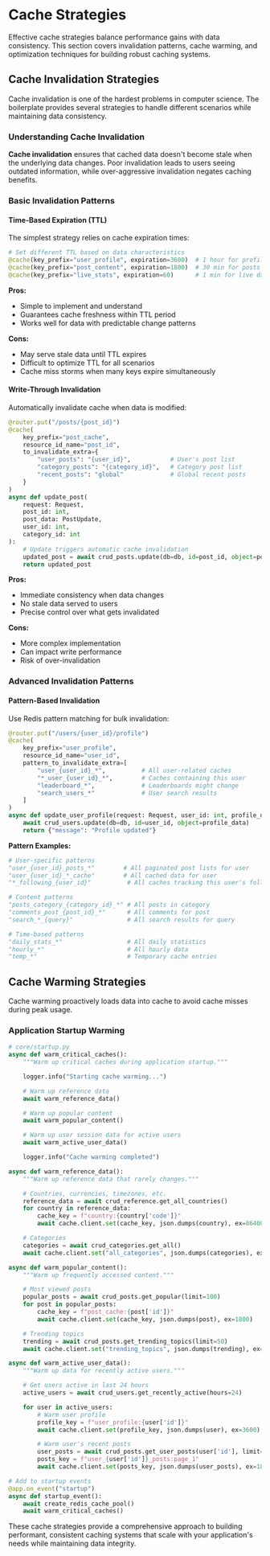 # Cache Strategies

Effective cache strategies balance performance gains with data consistency. This section covers invalidation patterns, cache warming, and optimization techniques for building robust caching systems.

## Cache Invalidation Strategies

Cache invalidation is one of the hardest problems in computer science. The boilerplate provides several strategies to handle different scenarios while maintaining data consistency.

### Understanding Cache Invalidation

**Cache invalidation** ensures that cached data doesn't become stale when the underlying data changes. Poor invalidation leads to users seeing outdated information, while over-aggressive invalidation negates caching benefits.

### Basic Invalidation Patterns

#### Time-Based Expiration (TTL)

The simplest strategy relies on cache expiration times:

```python
# Set different TTL based on data characteristics
@cache(key_prefix="user_profile", expiration=3600)  # 1 hour for profiles
@cache(key_prefix="post_content", expiration=1800)  # 30 min for posts
@cache(key_prefix="live_stats", expiration=60)      # 1 min for live data
```

**Pros:**

- Simple to implement and understand
- Guarantees cache freshness within TTL period
- Works well for data with predictable change patterns

**Cons:**

- May serve stale data until TTL expires
- Difficult to optimize TTL for all scenarios
- Cache miss storms when many keys expire simultaneously

#### Write-Through Invalidation

Automatically invalidate cache when data is modified:

```python
@router.put("/posts/{post_id}")
@cache(
    key_prefix="post_cache",
    resource_id_name="post_id",
    to_invalidate_extra={
        "user_posts": "{user_id}",           # User's post list
        "category_posts": "{category_id}",   # Category post list
        "recent_posts": "global"             # Global recent posts
    }
)
async def update_post(
    request: Request,
    post_id: int,
    post_data: PostUpdate,
    user_id: int,
    category_id: int
):
    # Update triggers automatic cache invalidation
    updated_post = await crud_posts.update(db=db, id=post_id, object=post_data)
    return updated_post
```

**Pros:**

- Immediate consistency when data changes
- No stale data served to users
- Precise control over what gets invalidated

**Cons:**

- More complex implementation
- Can impact write performance
- Risk of over-invalidation

### Advanced Invalidation Patterns

#### Pattern-Based Invalidation

Use Redis pattern matching for bulk invalidation:

```python
@router.put("/users/{user_id}/profile")
@cache(
    key_prefix="user_profile",
    resource_id_name="user_id",
    pattern_to_invalidate_extra=[
        "user_{user_id}_*",          # All user-related caches
        "*_user_{user_id}_*",        # Caches containing this user
        "leaderboard_*",             # Leaderboards might change
        "search_users_*"             # User search results
    ]
)
async def update_user_profile(request: Request, user_id: int, profile_data: ProfileUpdate):
    await crud_users.update(db=db, id=user_id, object=profile_data)
    return {"message": "Profile updated"}
```

**Pattern Examples:**

```python
# User-specific patterns
"user_{user_id}_posts_*"        # All paginated post lists for user
"user_{user_id}_*_cache"        # All cached data for user
"*_following_{user_id}"          # All caches tracking this user's followers

# Content patterns
"posts_category_{category_id}_*" # All posts in category
"comments_post_{post_id}_*"      # All comments for post
"search_*_{query}"               # All search results for query

# Time-based patterns
"daily_stats_*"                  # All daily statistics
"hourly_*"                       # All hourly data
"temp_*"                         # Temporary cache entries
```

## Cache Warming Strategies

Cache warming proactively loads data into cache to avoid cache misses during peak usage.

### Application Startup Warming

```python
# core/startup.py
async def warm_critical_caches():
    """Warm up critical caches during application startup."""

    logger.info("Starting cache warming...")

    # Warm up reference data
    await warm_reference_data()

    # Warm up popular content
    await warm_popular_content()

    # Warm up user session data for active users
    await warm_active_user_data()

    logger.info("Cache warming completed")

async def warm_reference_data():
    """Warm up reference data that rarely changes."""

    # Countries, currencies, timezones, etc.
    reference_data = await crud_reference.get_all_countries()
    for country in reference_data:
        cache_key = f"country:{country['code']}"
        await cache.client.set(cache_key, json.dumps(country), ex=86400)  # 24 hours

    # Categories
    categories = await crud_categories.get_all()
    await cache.client.set("all_categories", json.dumps(categories), ex=3600)

async def warm_popular_content():
    """Warm up frequently accessed content."""

    # Most viewed posts
    popular_posts = await crud_posts.get_popular(limit=100)
    for post in popular_posts:
        cache_key = f"post_cache:{post['id']}"
        await cache.client.set(cache_key, json.dumps(post), ex=1800)

    # Trending topics
    trending = await crud_posts.get_trending_topics(limit=50)
    await cache.client.set("trending_topics", json.dumps(trending), ex=600)

async def warm_active_user_data():
    """Warm up data for recently active users."""

    # Get users active in last 24 hours
    active_users = await crud_users.get_recently_active(hours=24)

    for user in active_users:
        # Warm user profile
        profile_key = f"user_profile:{user['id']}"
        await cache.client.set(profile_key, json.dumps(user), ex=3600)

        # Warm user's recent posts
        user_posts = await crud_posts.get_user_posts(user['id'], limit=10)
        posts_key = f"user_{user['id']}_posts:page_1"
        await cache.client.set(posts_key, json.dumps(user_posts), ex=1800)

# Add to startup events
@app.on_event("startup")
async def startup_event():
    await create_redis_cache_pool()
    await warm_critical_caches()
```

These cache strategies provide a comprehensive approach to building performant, consistent caching systems that scale with your application's needs while maintaining data integrity.

